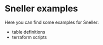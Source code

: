 # Sneller examples

Here you can find some examples for Sneller:
- table definitions
- terraform scripts
